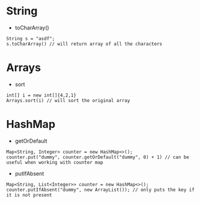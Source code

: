 # String
- toCharArray()
```
String s = "asdf";
s.toCharArray() // will return array of all the characters
```

# Arrays
- sort
```
int[] i = new int[]{4,2,1}
Arrays.sort(i) // will sort the original array
```

# HashMap
- getOrDefault
```
Map<String, Integer> counter = new HashMap<>();
counter.put("dummy", counter.getOrDefault("dummy", 0) + 1) // can be useful when working with counter map
```
- putIfAbsent
```
Map<String, List<Integer>> counter = new HashMap<>();
counter.putIfAbsent("dummy", new ArrayList()); // only puts the key if it is not present
```

